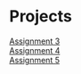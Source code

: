 # Projects
<a href="https://jfuller1.github.io/Jaeden-Fuller-Assignment-3/index.html">Assignment 3<a/>
<br>
<a href="https://jfuller1.github.io/Fuller_Jaeden_Assignment_4/index.html">Assignment 4<a/>
<br>
<a href="https://jfuller1.github.io/Fuller_Jaeden_Assignment_5/index.html">Assignment 5<a/>